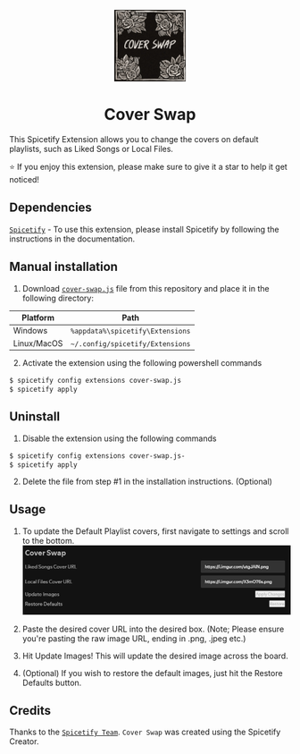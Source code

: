 <p align="center">
 <img src="./images/icon.png" height="128" alt="Logo">

 <h1 align="center">
    <a href="https://github.com/Astoric/cover-swap" style="text-decoration: none;">Cover Swap</a>
 </h1>
</p>

This Spicetify Extension allows you to change the covers on default playlists, such as Liked Songs or Local Files.

⭐ If you enjoy this extension, please make sure to give it a star to help it get noticed!

## Dependencies
[`Spicetify`](https://spicetify.app/docs/advanced-usage/installation) - To use this extension, please install Spicetify by following the instructions in the documentation.


## Manual installation
1. Download [`cover-swap.js`](https://github.com/Astoric/cover-swap/blob/main/dist/cover-swap.js) file from this repository and place it in the following directory:

| Platform      | Path                             |
| ------------- |:--------------------------------:|
| Windows       | `%appdata%\spicetify\Extensions` |
| Linux/MacOS	| `~/.config/spicetify/Extensions` |

2. Activate the extension using the following powershell commands
```console
$ spicetify config extensions cover-swap.js
$ spicetify apply
```

## Uninstall
1. Disable the extension using the following commands
```console
$ spicetify config extensions cover-swap.js-
$ spicetify apply
```

2. Delete the file from step #1 in the installation instructions. (Optional)

## Usage

1. To update the Default Playlist covers, first navigate to settings and scroll to the bottom.
![Settings](images/settings.png)

2. Paste the desired cover URL into the desired box. (Note; Please ensure you're pasting the raw image URL, ending in .png, .jpeg etc.)

3. Hit Update Images! This will update the desired image across the board.

4. (Optional) If you wish to restore the default images, just hit the Restore Defaults button.

## Credits
Thanks to the [`Spicetify Team`](https://github.com/spicetify/). `Cover Swap` was created using the Spicetify Creator.